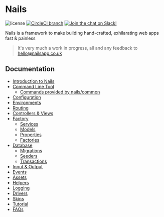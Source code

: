 # Nails 

![license](https://img.shields.io/badge/license-MIT-green.svg)
[![CircleCI branch](https://img.shields.io/circleci/project/github/nails/common.svg)](https://circleci.com/gh/nails/common)
[![Join the chat on Slack!](https://now-examples-slackin-rayibnpwqe.now.sh/badge.svg)](https://nails-app.slack.com/shared_invite/MTg1NDcyNjI0ODcxLTE0OTUwMzA1NTYtYTZhZjc5YjExMQ)

Nails is a framework to make building hand-crafted, exhilarating web apps fast & painless

> It's very much a work in progress, all and any feedback to [hello@nailsapp.co.uk](hello@nailsapp.co.uk)


## Documentation

- [Introduction to Nails](docs/intro/README.md)
- [Command Line Tool](docs/intro/command-line-tool.md)
    - [Commands provided by nails/common](console/README.md)
- [Configuration](docs/intro/configuration.md)
- [Environments](docs/intro/environments.md)
- [Routing](docs/intro/routing.md)
- [Controllers & Views](docs/intro/controllers-and-views.md)
- [Factory](docs/intro/factory/README.md)
    - [Services](docs/intro/factory/services.md)
    - [Models](docs/intro/factory/models.md)
    - [Properties](docs/intro/factory/properties.md)
    - [Factories](docs/intro/factory/factories.md)
- [Database](docs/intro/database/README.md)
    - [Migrations](docs/intro/database/migrations.md)
    - [Seeders](docs/intro/database/seeders.md)
    - [Transactions](docs/intro/database/transactions.md)
- [Input & Output](docs/intro/input-and-output.md)
- [Events](docs/intro/events.md)
- [Assets](docs/intro/assets.md)
- [Helpers](docs/intro/helpers.md)
- [Logging](docs/intro/logging.md)
- [Drivers](docs/intro/drivers.md)
- [Skins](docs/intro/skins.md)
- [Tutorial](tutorial/README.md)
- [FAQs](faqs/README.md)
